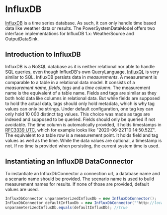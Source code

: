 # InfluxDB

[InfluxDB](https://www.influxdata.com/products/influxdb-overview/) is a time series database. As such, it can only
handle time based data like weather data or results.
The PowerSystemDataModel offers two interface implementations for InfluxDB 1.x: WeatherSource and OutputDataSink.

## Introduction to InfluxDB

InfluxDB is a NoSQL database as it is neither relational nor able to handle SQL queries, even though InfluxDB's own
QueryLanguage, [InfluxQL](https://docs.influxdata.com/influxdb/v1.8/query_language/) is very similar to SQL.
InfluxDB persists data in *measurements*. A measurement is comparable to a table in a relational data model. It consists
of a *measurement name*, *fields*, *tags* and a *time column*. The measurement name is the equivalent of a table name. Fields
and tags are similar as they both hold data like columns in relational data. But while fields are supposed to hold
the actual data, tags should only hold metadata, which is why tag values can only be strings. Under default
configuration, one tag key can only hold 10 000 distinct tag values. This choice was made as tags are indexed and
supposed to be queried. Fields should only be queried if not avoidable. The time column is automatically provided, it
holds timestamps in [RFC3339 UTC](https://www.ietf.org/rfc/rfc3339.txt), which for example looks like
"2020-06-22T10:14:50.52Z". The equivalent to a table row is a measurement point. It holds field and tag values as well
as the time. While the data values are optional, a timestamp is not. If no time is provided when persisting, the current
system time is used.

## Instantiating an InfluxDB DataConnector

To instantiate an InfluxDbConnector a connection url, a database name and a scenario name should be provided. The
scenario name is used to build measurement names for results.
If none of those are provided, default values are used.

```java
InfluxDbConnector unparameterizedInfluxDb = new InfluxDbConnector();
InfluxDbConnector defaultInfluxDb = new InfluxDbConnector(""http://localhost:8086/", "ie3_in", null);
unparameterizedInfluxDb.equals(defaultInfluxDb); //true
```
